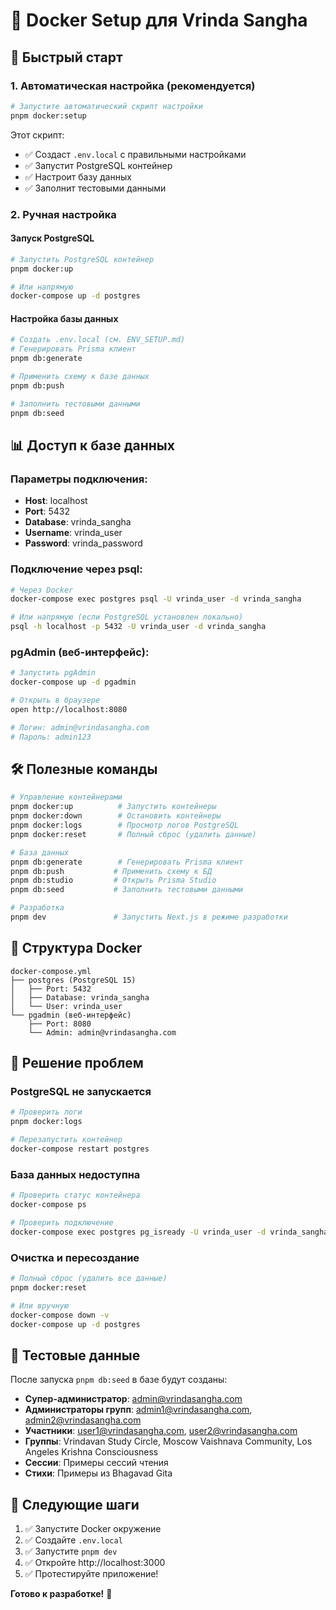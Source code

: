 # 🐳 Docker Setup для Vrinda Sangha

## 🚀 Быстрый старт

### 1. Автоматическая настройка (рекомендуется)
```bash
# Запустите автоматический скрипт настройки
pnpm docker:setup
```

Этот скрипт:
- ✅ Создаст `.env.local` с правильными настройками
- ✅ Запустит PostgreSQL контейнер
- ✅ Настроит базу данных
- ✅ Заполнит тестовыми данными

### 2. Ручная настройка

#### Запуск PostgreSQL
```bash
# Запустить PostgreSQL контейнер
pnpm docker:up

# Или напрямую
docker-compose up -d postgres
```

#### Настройка базы данных
```bash
# Создать .env.local (см. ENV_SETUP.md)
# Генерировать Prisma клиент
pnpm db:generate

# Применить схему к базе данных
pnpm db:push

# Заполнить тестовыми данными
pnpm db:seed
```

## 📊 Доступ к базе данных

### Параметры подключения:
- **Host**: localhost
- **Port**: 5432
- **Database**: vrinda_sangha
- **Username**: vrinda_user
- **Password**: vrinda_password

### Подключение через psql:
```bash
# Через Docker
docker-compose exec postgres psql -U vrinda_user -d vrinda_sangha

# Или напрямую (если PostgreSQL установлен локально)
psql -h localhost -p 5432 -U vrinda_user -d vrinda_sangha
```

### pgAdmin (веб-интерфейс):
```bash
# Запустить pgAdmin
docker-compose up -d pgadmin

# Открыть в браузере
open http://localhost:8080

# Логин: admin@vrindasangha.com
# Пароль: admin123
```

## 🛠️ Полезные команды

```bash
# Управление контейнерами
pnpm docker:up          # Запустить контейнеры
pnpm docker:down        # Остановить контейнеры
pnpm docker:logs        # Просмотр логов PostgreSQL
pnpm docker:reset       # Полный сброс (удалить данные)

# База данных
pnpm db:generate        # Генерировать Prisma клиент
pnpm db:push           # Применить схему к БД
pnpm db:studio         # Открыть Prisma Studio
pnpm db:seed           # Заполнить тестовыми данными

# Разработка
pnpm dev               # Запустить Next.js в режиме разработки
```

## 🔧 Структура Docker

```
docker-compose.yml
├── postgres (PostgreSQL 15)
│   ├── Port: 5432
│   ├── Database: vrinda_sangha
│   └── User: vrinda_user
└── pgadmin (веб-интерфейс)
    ├── Port: 8080
    └── Admin: admin@vrindasangha.com
```

## 🐛 Решение проблем

### PostgreSQL не запускается
```bash
# Проверить логи
pnpm docker:logs

# Перезапустить контейнер
docker-compose restart postgres
```

### База данных недоступна
```bash
# Проверить статус контейнера
docker-compose ps

# Проверить подключение
docker-compose exec postgres pg_isready -U vrinda_user -d vrinda_sangha
```

### Очистка и пересоздание
```bash
# Полный сброс (удалить все данные)
pnpm docker:reset

# Или вручную
docker-compose down -v
docker-compose up -d postgres
```

## 📝 Тестовые данные

После запуска `pnpm db:seed` в базе будут созданы:

- **Супер-администратор**: admin@vrindasangha.com
- **Администраторы групп**: admin1@vrindasangha.com, admin2@vrindasangha.com
- **Участники**: user1@vrindasangha.com, user2@vrindasangha.com
- **Группы**: Vrindavan Study Circle, Moscow Vaishnava Community, Los Angeles Krishna Consciousness
- **Сессии**: Примеры сессий чтения
- **Стихи**: Примеры из Bhagavad Gita

## 🚀 Следующие шаги

1. ✅ Запустите Docker окружение
2. ✅ Создайте `.env.local`
3. ✅ Запустите `pnpm dev`
4. ✅ Откройте http://localhost:3000
5. ✅ Протестируйте приложение!

**Готово к разработке!** 🎉
